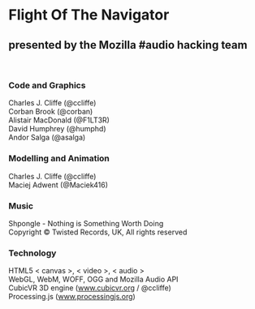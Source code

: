 # Flight Of The Navigator  
## presented by the Mozilla #audio hacking team
<br>

### Code and Graphics<br>
Charles J. Cliffe (@ccliffe)<br>
Corban Brook (@corban)<br>
Alistair MacDonald (@F1LT3R)<br>
David Humphrey (@humphd)<br>
Andor Salga (@asalga)<br>


### Modelling and Animation<br>
Charles J. Cliffe (@ccliffe)<br>
Maciej Adwent (@Maciek416)

### Music<br>
Shpongle - Nothing is Something Worth Doing<br>
Copyright &copy; Twisted Records, UK, All rights reserved

### Technology<br>
HTML5 < canvas >, < video >, < audio ><br>
WebGL, WebM, WOFF, OGG and Mozilla Audio API<br>
CubicVR 3D engine (www.cubicvr.org / @ccliffe)<br>
Processing.js (www.processingjs.org)
